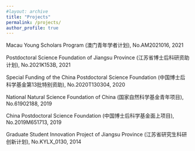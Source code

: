 ```yaml
---
#layout: archive
title: "Projects"
permalink: /projects/
author_profile: true
---
```


Macau Young Scholars Program (澳门青年学者计划), No.AM2021016, 2021

Postdoctoral Science Foundation of Jiangsu Province (江苏省博士后科研资助计划), No.2021K153B, 2021

Special Funding of the China Postdoctoral Science Foundation (中国博士后科学基金第13批特别资助), No.2020T130304, 2020

National Natural Science Foundation of China (国家自然科学基金青年项目), No.61902188, 2019

China Postdoctoral Science Foundation (中国博士后科学基金面上项目), No.2019M651713, 2019

Graduate Student Innovation Project of Jiangsu Province (江苏省研究生科研创新计划), No.KYLX_0130, 2014

